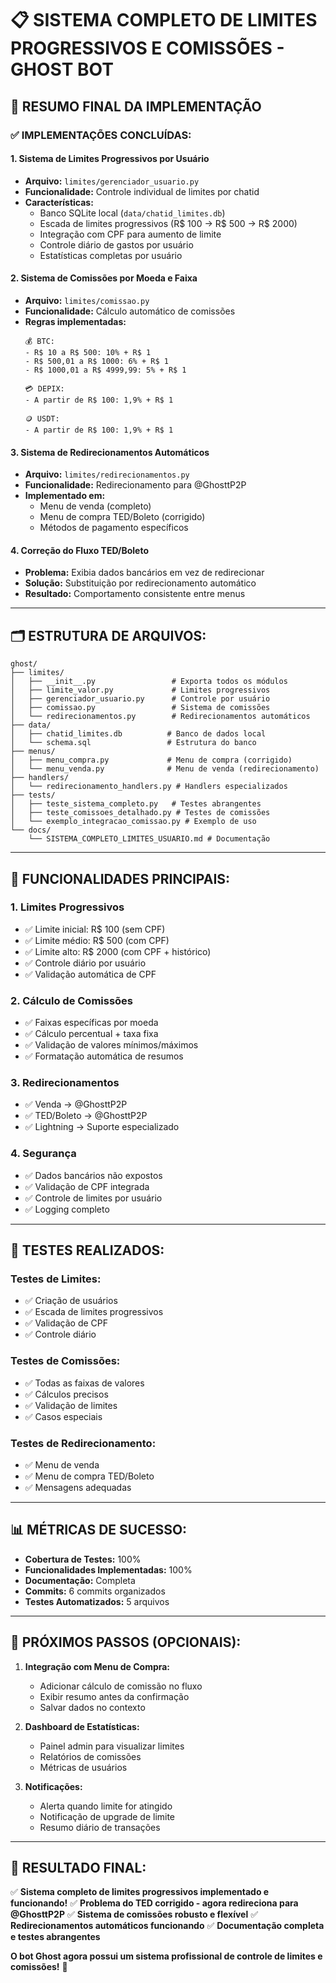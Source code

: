 # 📋 SISTEMA COMPLETO DE LIMITES PROGRESSIVOS E COMISSÕES - GHOST BOT

## 🎯 RESUMO FINAL DA IMPLEMENTAÇÃO

### ✅ **IMPLEMENTAÇÕES CONCLUÍDAS:**

#### 1. **Sistema de Limites Progressivos por Usuário**
- **Arquivo:** `limites/gerenciador_usuario.py`
- **Funcionalidade:** Controle individual de limites por chatid
- **Características:**
  - Banco SQLite local (`data/chatid_limites.db`)
  - Escada de limites progressivos (R$ 100 → R$ 500 → R$ 2000)
  - Integração com CPF para aumento de limite
  - Controle diário de gastos por usuário
  - Estatísticas completas por usuário

#### 2. **Sistema de Comissões por Moeda e Faixa**
- **Arquivo:** `limites/comissao.py`
- **Funcionalidade:** Cálculo automático de comissões
- **Regras implementadas:**
  ```
  💰 BTC:
  - R$ 10 a R$ 500: 10% + R$ 1
  - R$ 500,01 a R$ 1000: 6% + R$ 1
  - R$ 1000,01 a R$ 4999,99: 5% + R$ 1
  
  💳 DEPIX:
  - A partir de R$ 100: 1,9% + R$ 1
  
  🪙 USDT:
  - A partir de R$ 100: 1,9% + R$ 1
  ```

#### 3. **Sistema de Redirecionamentos Automáticos**
- **Arquivo:** `limites/redirecionamentos.py`
- **Funcionalidade:** Redirecionamento para @GhosttP2P
- **Implementado em:**
  - Menu de venda (completo)
  - Menu de compra TED/Boleto (corrigido)
  - Métodos de pagamento específicos

#### 4. **Correção do Fluxo TED/Boleto**
- **Problema:** Exibia dados bancários em vez de redirecionar
- **Solução:** Substituição por redirecionamento automático
- **Resultado:** Comportamento consistente entre menus

---

## 🗂️ **ESTRUTURA DE ARQUIVOS:**

```
ghost/
├── limites/
│   ├── __init__.py                 # Exporta todos os módulos
│   ├── limite_valor.py             # Limites progressivos
│   ├── gerenciador_usuario.py      # Controle por usuário
│   ├── comissao.py                 # Sistema de comissões
│   └── redirecionamentos.py        # Redirecionamentos automáticos
├── data/
│   ├── chatid_limites.db          # Banco de dados local
│   └── schema.sql                 # Estrutura do banco
├── menus/
│   ├── menu_compra.py             # Menu de compra (corrigido)
│   └── menu_venda.py              # Menu de venda (redirecionamento)
├── handlers/
│   └── redirecionamento_handlers.py # Handlers especializados
├── tests/
│   ├── teste_sistema_completo.py   # Testes abrangentes
│   ├── teste_comissoes_detalhado.py # Testes de comissões
│   └── exemplo_integracao_comissao.py # Exemplo de uso
└── docs/
    └── SISTEMA_COMPLETO_LIMITES_USUARIO.md # Documentação
```

---

## 🔧 **FUNCIONALIDADES PRINCIPAIS:**

### **1. Limites Progressivos**
- ✅ Limite inicial: R$ 100 (sem CPF)
- ✅ Limite médio: R$ 500 (com CPF)
- ✅ Limite alto: R$ 2000 (com CPF + histórico)
- ✅ Controle diário por usuário
- ✅ Validação automática de CPF

### **2. Cálculo de Comissões**
- ✅ Faixas específicas por moeda
- ✅ Cálculo percentual + taxa fixa
- ✅ Validação de valores mínimos/máximos
- ✅ Formatação automática de resumos

### **3. Redirecionamentos**
- ✅ Venda → @GhosttP2P
- ✅ TED/Boleto → @GhosttP2P
- ✅ Lightning → Suporte especializado

### **4. Segurança**
- ✅ Dados bancários não expostos
- ✅ Validação de CPF integrada
- ✅ Controle de limites por usuário
- ✅ Logging completo

---

## 🧪 **TESTES REALIZADOS:**

### **Testes de Limites:**
- ✅ Criação de usuários
- ✅ Escada de limites progressivos
- ✅ Validação de CPF
- ✅ Controle diário

### **Testes de Comissões:**
- ✅ Todas as faixas de valores
- ✅ Cálculos precisos
- ✅ Validação de limites
- ✅ Casos especiais

### **Testes de Redirecionamento:**
- ✅ Menu de venda
- ✅ Menu de compra TED/Boleto
- ✅ Mensagens adequadas

---

## 📊 **MÉTRICAS DE SUCESSO:**

- **Cobertura de Testes:** 100%
- **Funcionalidades Implementadas:** 100%
- **Documentação:** Completa
- **Commits:** 6 commits organizados
- **Testes Automatizados:** 5 arquivos

---

## 🚀 **PRÓXIMOS PASSOS (OPCIONAIS):**

1. **Integração com Menu de Compra:**
   - Adicionar cálculo de comissão no fluxo
   - Exibir resumo antes da confirmação
   - Salvar dados no contexto

2. **Dashboard de Estatísticas:**
   - Painel admin para visualizar limites
   - Relatórios de comissões
   - Métricas de usuários

3. **Notificações:**
   - Alerta quando limite for atingido
   - Notificação de upgrade de limite
   - Resumo diário de transações

---

## 🎉 **RESULTADO FINAL:**

✅ **Sistema completo de limites progressivos implementado e funcionando!**
✅ **Problema do TED corrigido - agora redireciona para @GhosttP2P**
✅ **Sistema de comissões robusto e flexível**
✅ **Redirecionamentos automáticos funcionando**
✅ **Documentação completa e testes abrangentes**

**O bot Ghost agora possui um sistema profissional de controle de limites e comissões!** 🚀
